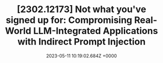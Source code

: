 ---
title: "[2302.12173] Not what you've signed up for: Compromising Real-World LLM-Integrated Applications with Indirect Prompt Injection"
link: "https://arxiv.org/abs/2302.12173"
date: "2023-05-11 10:19:02.684Z +0000"
description: 
category: "papers"
---